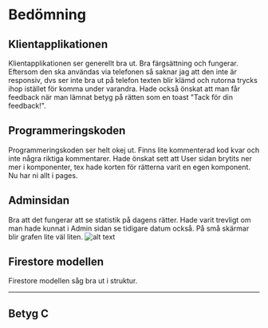 # Bedömning

## Klientapplikationen 
Klientapplikationen ser generellt bra ut. Bra färgsättning och fungerar.
Eftersom den ska användas via telefonen så saknar jag att den inte är responsiv, dvs ser inte bra ut på telefon texten blir klämd och rutorna trycks ihop istället för komma under varandra.
Hade också önskat att man får feedback när man lämnat betyg på rätten som en toast "Tack för din feedback!".

## Programmeringskoden
Programmeringskoden ser helt okej ut. Finns lite kommenterad kod kvar och inte några riktiga kommentarer. Hade önskat sett att User sidan brytits ner mer i komponenter, tex hade korten för rätterna varit en egen komponent. Nu har ni allt i pages.

## Adminsidan
Bra att det fungerar att se statistik på dagens rätter. Hade varit trevligt om man hade kunnat i Admin sidan se tidigare datum också. På små skärmar blir grafen lite väl liten.
![alt text](https://trello-attachments.s3.amazonaws.com/5fb2e95091af1b6bb95a3801/500x845/948612b6759a89072480b0329f02ab0e/image.png)

## Firestore modellen
Firestore modellen såg bra ut i struktur.

---

## Betyg C
